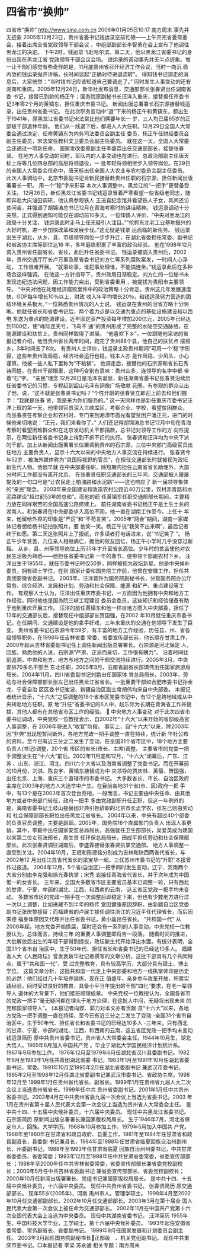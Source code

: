 # 四省市“换帅”

四省市“换帅”
http://www.sina.com.cn 2006年01月05日10:17 南方周末
事先并无迹象
2005年12月23日，贵州省委书记钱运录空前忙碌——上午开完省委常委会，接着出席全省党政领导干部会议 ，中组部副部长李智勇在会上宣布了他调往黑龙江的决定。
下午2时，钱运录飞赴哈尔滨。第二天，他以黑龙江省委书记的身份出现在黑龙江省
党政领导干部会议会场。
钱运录的调动事先并无半点迹象。惟一让干部们感觉有些奇怪的是，11月底贵州省召开经济工作会议，当时一向沉 稳内敛的钱运录抛开讲稿，长时间谈起“正确对待进退流转”。
得知钱书记调走的消息后，大家恍然：“当时钱书记应该知道自己要调走了。”
同时发生人事变动的还有湖南和重庆。2005年12月24日，新华社发布消息，交通部部长张春贤出任湖南省委 书记，接替已到龄的杨正午；国务院原副秘书长汪洋入重庆，接替担任市委书记3年零2个月的黄镇东，担任重庆市委书记。 新闻出版总署署长石宗源接替钱运录，出任贵州省委书记。
在此次职务变动中“退”下来的杨正午和黄镇东，都出生于1941年，原黑龙江省委书记宋法棠比他们俩要年长一 岁，三人均已届65岁的正部级干部退休年龄。
他们从一线退下后，都进入人大任职。12月29日全国人大常委会通过决定，任命黄镇东为内务司法委员会副主任 委员，杨正午任财经委员会副主任委员，宋法棠任教科文卫委员会副主任委员。
就在这一天，全国人大常委会还通过一项新任命，
国家发改委原副主任李盛霖出任交通部部长，接替张春贤。
在地方人事变动的同时，军队内的人事变动也在进行。总政治部副主任唐天标上将等几位四总部的高层将领退役，一 批年轻将领相继步入领导岗位。在29日的全国人大常委会任命中，唐天标出任全国人大农业与农村委员会副主任委员。
此次人事调动中，北京市委副书记龙新民接替赴贵州任职的石宗源，担任新闻出版署署长一职。
用一个“稳”字来形容
本次人事调整中，黑龙江的“一把手”更替备受关注。
12月26日，新任黑龙江省委书记钱运录冒着严寒看望一些省级老同志，随即奔赴大庆油田调研，他认真参观铁人 王进喜纪念馆并看望铁人子女，其间还访贫问苦，并强调了胡锦涛总书记12月在青海考察时的讲话精神。
钱运录调动十分突然，正式得到通知可能仅在调动前10多天。一位知情人评价，“中央对黑龙江的政局十分关注， 钱运录此时走马上任无疑引人注目。”“抢抓东北老工业基地振兴的大好时机，进一步加快改革和发展步伐。”这无疑是钱录 运面临的新任务。
钱运录出生于湖北，从乡、县、市级领导岗位一步步升迁，在湖北省委担任常委、副书记和省政协主席等职位达16 年，多年磨练积累了丰富的政治经验。
他在1998年12月调入贵州省任副省长、省长，此后升任省委书记。
钱运录被调入贵州后，2002年，贵州交通厅厅长卢万里及原省委书记刘方仁等系列腐败案发，一时间人心浮动， 工作很难开展。
“就事论事，谁犯事处理谁，不能搞连坐。”钱运录此后在多种场合这样强调。
在他这一方针指导下，贵州政局日渐稳定。刘方仁的一位秘书未发现违纪违法问题，因工作能力突出，受到省委重用 ，被提拔为贵阳市主要领导。
“中央对他在处理经济腐败案件中的政治策略十分肯定。贵州这几年发展速度快，GDP每年增长10％以上，财政 收入年平均增长20％，和钱运录努力营造的团结环境关系极大。”一位熟悉贵州情况的人士说。
钱运录在贵州的治省方略十分明晰。他就任省长和省委书记后，两个着力点是以交通为重点的基础设施建设和以西电 东送为重点的能源建设。近年固定资产投资每年增加200亿元，2005年已经达到1100亿，使“峰际连天兮，飞鸟不 通”的贵州形成了完整的水陆空交通脉络。在能源建设和扶贫上，贵州同样取得了进展。
“他喜欢下乡”，一位跟随他采访的省报记者介绍，他当贵州省长两年时间，跑完了贵州88个县，他自己的扶贫点 摆榜乡，3年时间去了8次。
有贵州人士评价，钱运录主政贵州期间“可用一个‘稳’字形容，这些年贵州政局稳，经济社会运行也稳，钱本人亦 是作风稳、少风头、小心谨慎，他被一些人私下里称为“不粘锅”。
他调走后，接替他的石宗源和省长石秀诗同姓，在贵州干部眼里，这种巧合别有意味：贵州山多，连领导的名字中都 带着“石”字。
“亲民”理念
12月26日是毛泽东诞辰，新任湖南省委书记张春贤沿续历任省委书记的习惯，专程赶到韶山毛泽东铜像广场敬献 花圈。有参观的群众认出了他，说，“这不就是张春贤书记吗？”个性开朗的张春贤立即迎上前去和他们握手：“我就是张春 贤，我是来为你们服务的。”
这一天同样也是新任重庆市委书记汪洋上班的第一天。他带领官员深入三峡库区，考察企业、学校，看望贫困群众。 而张春贤在考察企业和农村时，专门来到湘潭市霞光看望贫困户潘正元，进门的时候他亲切地说：“正元，我们来看你了。”
人们还记得胡锦涛总书记12月中旬在青海考察时看望困难群众和在北京发动机关干部捐款，总书记对领导工作的方 向性提示，在两位新任省委书记身上得到不折不扣的执行。
张春贤和汪洋均为中央下派的干部。加上从新闻出版署署长位置调到贵州的石宗源，三位中央部门高级官员出任地方 主要负责人，显示十六大以来的中央地方人事交流在持续进行。
张春贤今年52岁，被海外媒体称为“具国际视野的官员”，在担任交通部长时就被视为政坛新生代人物。他很早就 在中央部委任职，除短期内担任云南省省长助理外，大部分时间工作都没有离开北京。
在张春贤任职交通部长的三年间，交通部被人屡屡提及的一句口号是“让农民走上柏油路和水泥路”——这也响应了 新一届领导集体的“亲民”理念。
2003年来全国建设和改造农村公路近40万公里，农村沥青路和水泥路建设“超过前53年的总和”。而他的前 任黄镇东任职交通部部长期间，主要精力放在同样艰苦的全国高速公路修建上。
前任湖南省委书记杨正午是土生土长的湖南人。和张春贤在中央部委步入高位不同，他一直在湖南工作至今。上任十 年来，他留给外界的印象是“严厉”和“不苟言笑”。2005年“两会”期间，湖南一家媒体记者想给杨书记拍张照片，要 他笑一笑。杨正午说“我笑不出来啊”，最后记者终于如愿。第二天这张照片上了报纸，许多读者打电话进来，说“书记笑了 ”。
杨正午少年贫苦，几位亲人相继病亡，据他的校友回忆，杨正午小学时几乎没穿过新鞋。
从乡、县、州等领导岗位上历35年才升至省长高位。少年时的贫苦使他对农民生活极为熟悉——他担任省委书记第 一年的春节，便带领干部跑农村下乡。
汪洋出生于1955年，就任市委书记时仅50岁，同样被视为政坛新星。他是中央候补委员，拥有硕士学位，在到 国家计委和国务院工作前，他曾在安徽工作，担任共青团安徽省委副书记。
2003年，汪洋晋升为国务院副秘书长，分管国务院办公厅常务、综合经济、发展和计划、劳动和社会保障、能源 和矿产、重点建设等工作。
有观察人士认为，汪洋出任重庆市委书记，一方面因为他拥有中央和地方工作经验，同时他也是国务院三峡工程建设 委员会委员，这些知识和经验储备有助于他到重庆开展工作。
汪洋的前任黄镇东和他一样自地方而入中央部委，担任了12年的交通部长后，接替现任中组部部长贺国强，在2002 年10月就任重庆市委书记。在任期间，交通建设是他的拿手好戏，三年来重庆的交通在他领导下发生了巨变。
贵州省委书记石宗源今年59岁，有丰富的地方工作经验，历任县、州、省各级领导职务，在1998年任吉林省委 常委、省委宣传部长前，他长期在甘肃工作，2000年起从吉林省委副书记任上调任新闻出版总署署长。石宗源是河北保定 人，回族。熟悉他的人说，石宗源“严肃、正派而亲切，工作很有魄力”。
沿着时间往前追溯，中央和地方、地方与地方之间的干部交流持续进行。2005年3月，中央安排70多名干部至 东北任职，2005年3月，云南省副省长邵琪伟出任国家旅游局局长。2004年11月，四川省委副书记刘鹏出任国家体 育总局局长，2003年，劳动与社会保障部部长张左己出任黑龙江省省长。一批重要干部如合肥市委书记孙金龙、宁夏自治 区区委书记崔波、新疆自治区副主席胡伟均来自中央部委。
本报记者统计显示，“十六大”之后调整的18个省市区党委书记中，有12个是跨地域或从中央转赴地方任职。原 地“升任”省委书记的6人中，赵乐际为长期在青海省工作并提拔，其他人都有在其他省市区工作的经验。

中央地方人事变动
对于此次四省市委书记调动，中央党校一位教授表示，自2002年“十六大”以来开始的省部级高官人事调整，在 2006年将进入“收官”阶段。
事实上，自“十六大”以来，除2003年因“非典”出现短暂间断外，各地方党政一把手调整一直在持续，统计新 华社公布的资料，至今已有近三分之二发生了变动，在全国31个省市区中，18个地方主要负责人(书记)调整，20个省 市区的省长(市长、主席)调整。
主要省市的党委一把手调整发生在“十六大”前后。2002年11月底和12月，“十六大”闭幕后，广东、江苏 、山东、浙江、河北、四川六个大省以及海南省调整了党委书记。而在开幕前的10月份，刘淇、陈良宇、黄镇东接替成为中 央领导的贾庆林、黄菊、贺国强，出任北京、上海、重庆三个直辖市的市委书记。
大多数省长、市长、自治区政府主席在2003年的地方人大选举中产生。在目前各地31个省(市、区)政府一把 手中，有13个是在2003年首次登台亮相。一般而言，书记主要由中央任命、由其他地方或者中央部门转任，政府一把手 多由党政副职升任正职，但这一年例外的是，海南省委书记王岐山接替因非典引咎辞职的北京市长孟学农，张左己则由劳动和 社会保障部部长职位出任黑龙江省省长。
2004年以来，中央有超过40个部委的负责官员调整，主要是副职。2005年，国务院16个直属部门负责人 出现人事更替。其中，李毅中出任国家安监总局局长，高强就任卫生部部长，吴爱英成为建国以来第二位女司法部长，周生贤 任环保总局局长，田成平担任劳动和社会保障部部长。此次张春贤调往湖南后，李盛霖接替张春贤执掌交通部。
地方人事调整一直受到关注。2004年10月，王珉和陈德铭分别成为吉林和陕西两省代省长，与2002年12 月出任江苏省代省长的梁宝华一起，三任苏州市委书记的“升职”本报曾作过报道。
2004年12月，5个省(自治区)一把手同时发生变动，辽宁、河南两个大省分别由李克强和徐光春执掌；宋秀 岩接任青海省代省长，并于次年成为中国惟一的女省长。
三年来，全国大多数省市区主要官员基本已调整一轮，只有西北的甘肃、宁夏，中部的湖北、江西，和西南的云南， 这五省区党政一把手均未变动。
多数省市区的党政一把手在一次调整后即稳定下来，但也有少数地方进行过一次以上调整，比如进藏不到半年的杨传 堂因健康原因辞职，由新疆自治区党委副书记张庆黎接替；而福建省的卢展工接任调往浙江的习近平任代理省长，而后因宋德 福身体原因又代理并出任省委书记，黄小晶出任省长。
“共和国一代”
从2006年起，地方党委开始换届，届时还会有一系列的人事变动，中央党校一位教授认为，总体而言，持续三年 的重要人事调整即将告一段落。
随着时间的推进，大批解放后出生的年轻干部得到提拔，政坛新生代开始浮出水面。有统计表明，全国31个省市自 治区中，生于50年代、担任省长和省委书记的已经达10多人。
福建省人大《人民政坛》曾发表新华社记者撰写的文章分析，这批干部具有几个共同特点，属于“共和国一代”，受 过完整教育，具有较高学历，大部分具有硕士、博士学位。
这篇文章分析，这批共和国一代走上中央部委和地方一线执掌帅印是历史的必然：他们经过几十年培养锻炼，现在正 值盛年，亲身参与改革开放，积累实践经验，同时受过良好的教育，具备小平当年提出的干部“四化”要求，在老一辈领导人 退休的大背景下，他们接班顺理成章。
中央党校一位教授认为，全国各省市的党政一把手“毫无疑问都在埋头于地方治理，在这批人中间，无疑将出现未来 的党和国家领导人”。
(本报记者向郢、郭力对本文亦有贡献
自“十六大”以来，各地方党政一把手调整一直在持续，至今已有近三分之二发生了变动
-全国31个省市自治区中，生于50年代、担任省长和省委书记的已经达10多人
-三年来，只有西北的甘肃、宁夏，中部的湖北、江西，和西南的云南，这五省区党政一把手均未变动
钱运录简历
原中共贵州省委书记，贵州省人大常委会主任。1944年10月生，湖北大悟人。1965年6月加入中国共产党 。毕业于湖北大学国民经济计划统计系。1967年9月参加工作。
1976年12月至1979年6月任湖北省汉川县委副书记。1982年9月至1983年1月任共青团湖北省委 书记。1983年1月至1991年10月任湖北省委副书记、常委。1991年10月至1995年2月任湖北省委副书记 兼武汉市委书记。1995年2月至1998年12月任湖北省委副书记兼武汉市委书记、省政协主席。1998年12月至 1999年1月任贵州省代省长、副省长。1999年1月在贵州省九届人大二次会议上当选贵州省省长。1999年任中共 贵州省委副书记。2001年1月任中共贵州省委书记。2002年4月在中共贵州省委九届一次会议上当选为省委书记。2003 年1月在贵州省第十届人民代表大会第一次会议上当选为贵州省人大常委会主任。
是中共十四、十五届中央候补委员，十六届中央委员。
现任中共黑龙江省委书记。
石宗源简历
原新闻出版总署署长兼国家版权局局长。
生于1946年7月，河北省保定市人，回族。大学学历。1968年10月参加工作。1979年5月加入中国共 产党。
1968年至1980年在甘肃省和政县政府、县委工作，1981年至1984年任甘肃省和政县副县长，县委副 书记兼县长，1984年至1988年任甘肃省临夏回族自治州副州长、州委副书记，1988年至1993年任甘肃省临夏 回族自治州州委书记，中共甘肃省委委员、省委常委；1993年12月至1998年任中共甘肃省委常委，省委宣传部部长 ；1998年至2000年任中共吉林省委常委，省委宣传部部长兼省委党校副校长；2000年5月任中共吉林省委副书记 兼省委宣传部部长、省委党校副校长；2000年10月任新闻出版署署长、党组书记兼国家版权局局长。
是中共十四、十五届中央候补委员，十六届中央委员。
现任中共贵州省委书记。
张春贤简历
原交通部部长。
现年55岁(2005年)，河南
禹州市人。管理学硕士。
1998年4月至2002年10月任交通部副部长。2002年10月任交通部部长。2003年3月在第十届全 国人民代表大会第一次会议上被任命为交通部部长。
2002年11月在中国共产党第十六次全国代表大会上当选为中央委员。
现任中共湖南省委书记。
汪洋简历
1955年生，中国科技大学毕业，工学硕士。第十六届中央候补委员。
1993年起任安徽省委常委、常务副省长、省委副书记。
1999年9月任国家发展和计划委员会副主任。
2003年3月起任国务院副秘书长正部级　、机关党组副书记。
现任中共重庆市委书记。□本报记者 李梁 苏永通
相关专题：南方周末 


